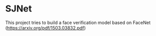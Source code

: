 # SJNet
This project tries to build a face verification model based on FaceNet (https://arxiv.org/pdf/1503.03832.pdf)